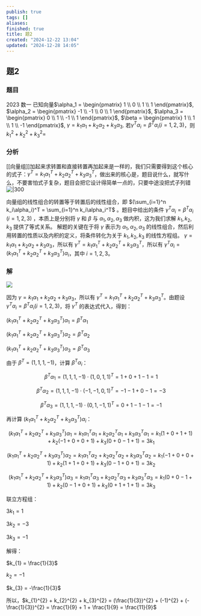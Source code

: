 ```yaml
---
publish: true
tags: []
aliases: 
finished: true
title: 题2
created: "2024-12-22 13:04"
updated: "2024-12-28 14:05"
---
```

## 题2
### 题目
2023 数一
已知向量$\alpha_1 = \begin{pmatrix} 1 \\ 0 \\ 1 \\ 1 \end{pmatrix}$, $\alpha_2 = \begin{pmatrix} -1 \\ -1 \\ 0 \\ 1 \end{pmatrix}$, $\alpha_3 = \begin{pmatrix} 0 \\ 1 \\ -1 \\ 1 \end{pmatrix}$, $\beta = \begin{pmatrix} 1 \\ 1 \\ 1 \\ -1 \end{pmatrix}$, $\gamma = k_1\alpha_1 + k_2\alpha_2 + k_3\alpha_3$. 
若$\gamma^T\alpha_i = \beta^T\alpha_i (i = 1,2,3)$，则$k_1^2 + k_2^2 + k_3^2 =$
### 分析
[[向量组]]加起来求转置和直接转置再加起来是一样的，我们只需要得到这个核心的式子：$\gamma^{T}=k_{1}\alpha_{1}^{T}+k_{2}\alpha_{2}^{T}+k_{3}\alpha_{3}^{T}$，做出来的核心是，题目说什么，就写什么，不要害怕式子复杂，题目会把它设计得简单一点的，只要中途没把式子列错
![|300](https://img.hwenyi.live/20241228215608365.webp)

向量组的线性组合的转置等于转置后的线性组合，即 $(\sum_{i=1}^n k_i\alpha_i)^T = \sum_{i=1}^n k_i\alpha_i^T$ 。题目中给出的条件 $\gamma^T\alpha_i = \beta^T\alpha_i$ $(i=1,2,3)$ ，本质上是分别将 $\gamma$ 和 $\beta$ 与 $\alpha_1, \alpha_2, \alpha_3$ 做内积，这为我们求解 $k_1, k_2, k_3$ 提供了等式关系。
解题的关键在于将 $\gamma$ 表示为 $\alpha_1, \alpha_2, \alpha_3$ 的线性组合，然后利用转置的性质以及内积的定义，将条件转化为关于 $k_1, k_2, k_3$ 的线性方程组。
$\gamma = k_{1} \alpha_{1} + k_{2} \alpha_{2} + k_{3} \alpha_{3}$，所以有 $\gamma^{T} = k_{1} \alpha_{1}^{T} + k_{2} \alpha_{2}^{T} + k_{3} \alpha_{3}^{T}$，所以有 $\gamma^{T}\alpha_{i} = (k_{1} \alpha_{1}^{T} + k_{2} \alpha_{2}^{T} + k_{3} \alpha_{3}^{T})\alpha_{i}$，其中 $i = 1, 2, 3$。

### 解

![](https://img.hwenyi.live/20241228215923729.webp)

因为 $\gamma = k_{1} \alpha_{1} + k_{2} \alpha_{2} + k_{3} \alpha_{3}$，所以有 $\gamma^{T} = k_{1} \alpha_{1}^{T} + k_{2} \alpha_{2}^{T} + k_{3} \alpha_{3}^{T}$。由题设 $\gamma^T\alpha_i = \beta^T\alpha_i (i = 1,2,3)$，将 $\gamma^T$ 的表达式代入，得到：

$(k_{1} \alpha_{1}^{T} + k_{2} \alpha_{2}^{T} + k_{3} \alpha_{3}^{T})\alpha_{1} = \beta^{T}\alpha_{1}$

$(k_{1} \alpha_{1}^{T} + k_{2} \alpha_{2}^{T} + k_{3} \alpha_{3}^{T})\alpha_{2} = \beta^{T}\alpha_{2}$

$(k_{1} \alpha_{1}^{T} + k_{2} \alpha_{2}^{T} + k_{3} \alpha_{3}^{T})\alpha_{3} = \beta^{T}\alpha_{3}$

由于 $\beta^T = (1, 1, 1, -1)$，计算 $\beta^T\alpha_i$：

$$\beta^{T}\alpha_{1} = (1, 1, 1, -1) \cdot (1, 0, 1, 1)^{T} = 1 + 0 + 1 - 1 = 1$$

$$\beta^{T}\alpha_{2} = (1, 1, 1, -1) \cdot (-1, -1, 0, 1)^{T} = -1 - 1 + 0 - 1 = -3$$

$$\beta^{T}\alpha_{3} = (1, 1, 1, -1) \cdot (0, 1, -1, 1)^{T} = 0 + 1 - 1 - 1 = -1$$

再计算 $(k_{1} \alpha_{1}^{T} + k_{2} \alpha_{2}^{T} + k_{3} \alpha_{3}^{T})\alpha_{i}$：

$$(k_{1} \alpha_{1}^{T} + k_{2} \alpha_{2}^{T} + k_{3} \alpha_{3}^{T})\alpha_{1} = k_{1} \alpha_{1}^{T}\alpha_{1} + k_{2} \alpha_{2}^{T}\alpha_{1} + k_{3} \alpha_{3}^{T}\alpha_{1} = k_{1}(1+0+1+1) + k_{2}(-1+0+0+1) + k_{3}(0+0-1+1) = 3k_{1}$$

$$(k_{1} \alpha_{1}^{T} + k_{2} \alpha_{2}^{T} + k_{3} \alpha_{3}^{T})\alpha_{2} = k_{1} \alpha_{1}^{T}\alpha_{2} + k_{2} \alpha_{2}^{T}\alpha_{2} + k_{3} \alpha_{3}^{T}\alpha_{2} = k_{1}(-1+0+0+1) + k_{2}(1+1+0+1) + k_{3}(0-1+0+1) = 3k_{2}$$

$$(k_{1} \alpha_{1}^{T} + k_{2} \alpha_{2}^{T} + k_{3} \alpha_{3}^{T})\alpha_{3} = k_{1} \alpha_{1}^{T}\alpha_{3} + k_{2} \alpha_{2}^{T}\alpha_{3} + k_{3} \alpha_{3}^{T}\alpha_{3} = k_{1}(0+0-1+1) + k_{2}(0-1+0+1) + k_{3}(0+1+1+1) = 3k_{3}$$

联立方程组：

$3k_{1} = 1$

$3k_{2} = -3$

$3k_{3} = -1$

解得：

$k_{1} = \frac{1}{3}$

$k_{2} = -1$

$k_{3} = -\frac{1}{3}$

所以，$k_{1}^{2} + k_{2}^{2} + k_{3}^{2} = (\frac{1}{3})^{2} + (-1)^{2} + (-\frac{1}{3})^{2} = \frac{1}{9} + 1 + \frac{1}{9} = \frac{11}{9}$

